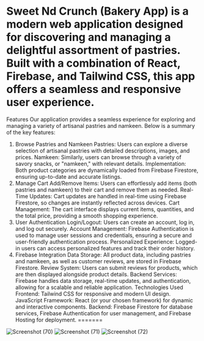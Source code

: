 

Sweet Nd Crunch
(Bakery App) is a modern web application designed for discovering and managing a delightful assortment of pastries. Built with a combination of React, Firebase, and Tailwind CSS, this app offers a seamless and responsive user experience.
=======
Features
Our application provides a seamless experience for exploring and managing a variety of artisanal pastries and namkeen. Below is a summary of the key features:

1. Browse Pastries and Namkeen
Pastries: Users can explore a diverse selection of artisanal pastries with detailed descriptions, images, and prices.
Namkeen: Similarly, users can browse through a variety of savory snacks, or "namkeen," with relevant details.
Implementation: Both product categories are dynamically loaded from Firebase Firestore, ensuring up-to-date and accurate listings.
2. Manage Cart
Add/Remove Items: Users can effortlessly add items (both pastries and namkeen) to their cart and remove them as needed.
Real-Time Updates: Cart updates are handled in real-time using Firebase Firestore, so changes are instantly reflected across devices.
Cart Management: The cart interface displays current items, quantities, and the total price, providing a smooth shopping experience.
3. User Authentication
Login/Logout: Users can create an account, log in, and log out securely.
Account Management: Firebase Authentication is used to manage user sessions and credentials, ensuring a secure and user-friendly authentication process.
Personalized Experience: Logged-in users can access personalized features and track their order history.
4. Firebase Integration
Data Storage: All product data, including pastries and namkeen, as well as customer reviews, are stored in Firebase Firestore.
Review System: Users can submit reviews for products, which are then displayed alongside product details.
Backend Services: Firebase handles data storage, real-time updates, and authentication, allowing for a scalable and reliable application.
Technologies Used
Frontend: Tailwind CSS for responsive and modern UI design.
JavaScript Framework: React (or your chosen framework) for dynamic and interactive components.
Backend: Firebase Firestore for database services, Firebase Authentication for user management, and Firebase Hosting for deployment.
=======


![Screenshot (70)](https://github.com/user-attachments/assets/bdf8e726-2827-480e-99c3-a06da6a83021)
![Screenshot (71)](https://github.com/user-attachments/assets/dc061f5c-ba20-4994-b4f5-6bfce1923cdf)
![Screenshot (72)](https://github.com/user-attachments/assets/2919fa67-d6e4-4afc-8dc0-781a221ebe59)
